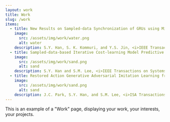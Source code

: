 ```yaml
---
layout: work
title: Work
slug: /work
items:
  - title: New Results on Sampled-data Synchronization of GRUs using Mismatched Parameters
    image:
      src: /assets/img/work/water.png
      alt: water
    description: S.Y. Han, S. K. Kommuri, and Y.S. Jin, <i>IEEE Transactions on Neural Networks and Learning Systems</i> (Submission).
  - title: Sampled-data-based Iterative Cost-learning Model Predictive Control for T-S Fuzzy Systems
    image:
      src: /assets/img/work/sand.png
      alt: sand
    description: S.Y. Han and S.M. Lee, <i>IEEE Transactions on Systems, Man, and Cybernetics: Systems</i> (Under Review).
  - title: Restored Action Generative Adversarial Imitation Learning from Observation for Robot Manipulator
    image:
      src: /assets/img/work/sand.png
      alt: sand
    description: J.C. Park, S.Y. Han, and S.M. Lee, <i>ISA Transactions</i> (2022).
---
```


This is an example of a "Work" page, displaying your work, your interests, your projects.
<br />
<br />